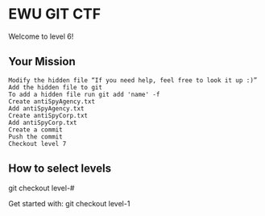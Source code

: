 # EWU GIT CTF

Welcome to level 6!


## Your Mission

	Modify the hidden file “If you need help, feel free to look it up :)”
	Add the hidden file to git
	To add a hidden file run git add 'name' -f
	Create antiSpyAgency.txt
	Add antiSpyAgency.txt
	Create antiSpyCorp.txt
	Add antiSpyCorp.txt
	Create a commit
	Push the commit
	Checkout level 7

## How to select levels

git checkout level-#

Get started with: git checkout level-1
	
